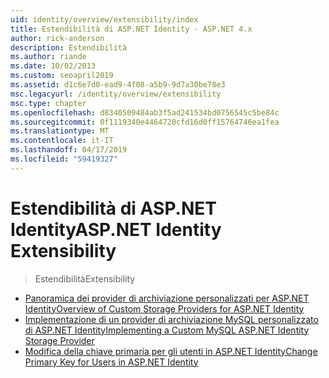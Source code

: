 ```yaml
---
uid: identity/overview/extensibility/index
title: Estendibilità di ASP.NET Identity - ASP.NET 4.x
author: rick-anderson
description: Estendibilità
ms.author: riande
ms.date: 10/02/2013
ms.custom: seoapril2019
ms.assetid: d1c6e7d0-ead9-4f08-a5b9-9d7a30be78e3
msc.legacyurl: /identity/overview/extensibility
msc.type: chapter
ms.openlocfilehash: d8340509484ab3f5ad241534bd0756545c5be84c
ms.sourcegitcommit: 0f1119340e4464720cfd16d0ff15764746ea1fea
ms.translationtype: MT
ms.contentlocale: it-IT
ms.lasthandoff: 04/17/2019
ms.locfileid: "59419327"
---
```

# <a name="aspnet-identity-extensibility"></a><span data-ttu-id="ec22b-103">Estendibilità di ASP.NET Identity</span><span class="sxs-lookup"><span data-stu-id="ec22b-103">ASP.NET Identity Extensibility</span></span>

> <span data-ttu-id="ec22b-104">Estendibilità</span><span class="sxs-lookup"><span data-stu-id="ec22b-104">Extensibility</span></span>


- [<span data-ttu-id="ec22b-105">Panoramica dei provider di archiviazione personalizzati per ASP.NET Identity</span><span class="sxs-lookup"><span data-stu-id="ec22b-105">Overview of Custom Storage Providers for ASP.NET Identity</span></span>](overview-of-custom-storage-providers-for-aspnet-identity.md)
- [<span data-ttu-id="ec22b-106">Implementazione di un provider di archiviazione MySQL personalizzato di ASP.NET Identity</span><span class="sxs-lookup"><span data-stu-id="ec22b-106">Implementing a Custom MySQL ASP.NET Identity Storage Provider</span></span>](implementing-a-custom-mysql-aspnet-identity-storage-provider.md)
- [<span data-ttu-id="ec22b-107">Modifica della chiave primaria per gli utenti in ASP.NET Identity</span><span class="sxs-lookup"><span data-stu-id="ec22b-107">Change Primary Key for Users in ASP.NET Identity</span></span>](change-primary-key-for-users-in-aspnet-identity.md)

